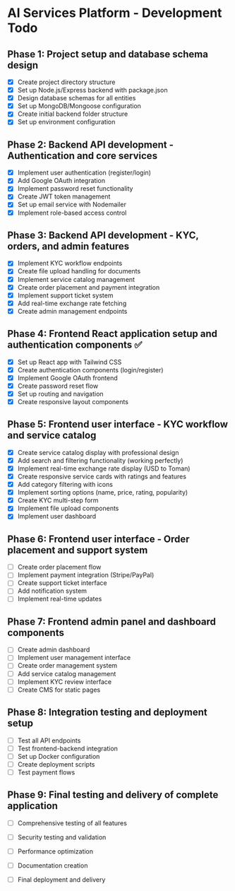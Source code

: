 # AI Services Platform - Development Todo

## Phase 1: Project setup and database schema design
- [x] Create project directory structure
- [x] Set up Node.js/Express backend with package.json
- [x] Design database schemas for all entities
- [x] Set up MongoDB/Mongoose configuration
- [x] Create initial backend folder structure
- [x] Set up environment configuration

## Phase 2: Backend API development - Authentication and core services
- [x] Implement user authentication (register/login)
- [x] Add Google OAuth integration
- [x] Implement password reset functionality
- [x] Create JWT token management
- [x] Set up email service with Nodemailer
- [x] Implement role-based access control

## Phase 3: Backend API development - KYC, orders, and admin features
- [x] Implement KYC workflow endpoints
- [x] Create file upload handling for documents
- [x] Implement service catalog management
- [x] Create order placement and payment integration
- [x] Implement support ticket system
- [x] Add real-time exchange rate fetching
- [x] Create admin management endpoints

## Phase 4: Frontend React application setup and authentication components ✅
- [x] Set up React app with Tailwind CSS
- [x] Create authentication components (login/register)
- [x] Implement Google OAuth frontend
- [x] Create password reset flow
- [x] Set up routing and navigation
- [x] Create responsive layout components

## Phase 5: Frontend user interface - KYC workflow and service catalog
- [x] Create service catalog display with professional design
- [x] Add search and filtering functionality (working perfectly)
- [x] Implement real-time exchange rate display (USD to Toman)
- [x] Create responsive service cards with ratings and features
- [x] Add category filtering with icons
- [x] Implement sorting options (name, price, rating, popularity)
- [x] Create KYC multi-step form
- [x] Implement file upload components
- [x] Implement user dashboard

## Phase 6: Frontend user interface - Order placement and support system
- [ ] Create order placement flow
- [ ] Implement payment integration (Stripe/PayPal)
- [ ] Create support ticket interface
- [ ] Add notification system
- [ ] Implement real-time updates

## Phase 7: Frontend admin panel and dashboard components
- [ ] Create admin dashboard
- [ ] Implement user management interface
- [ ] Create order management system
- [ ] Add service catalog management
- [ ] Implement KYC review interface
- [ ] Create CMS for static pages

## Phase 8: Integration testing and deployment setup
- [ ] Test all API endpoints
- [ ] Test frontend-backend integration
- [ ] Set up Docker configuration
- [ ] Create deployment scripts
- [ ] Test payment flows

## Phase 9: Final testing and delivery of complete application
- [ ] Comprehensive testing of all features
- [ ] Security testing and validation
- [ ] Performance optimization
- [ ] Documentation creation
- [ ] Final deployment and delivery

